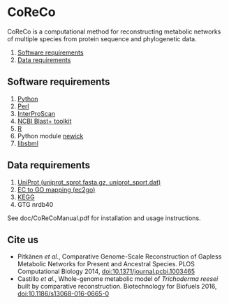 # CoReCo

CoReCo is a computational method for reconstructing metabolic networks of multiple species from protein sequence and phylogenetic data.

1. [Software requirements](#software-requirements)
2. [Data requirements](#data-requirements)

## Software requirements

1. [Python](http://www.python.org/getit/)
2. [Perl](http://www.perl.org/)
3. [InterProScan](http://ftp.ebi.ac.uk/pub/databases/interpro/iprscan/)
4. [NCBI Blast+ toolkit](http://ftp.ncbi.nlm.nih.gov/blast/executables/blast+/LATEST/)
5. [R](http://www.r-project.org/)
6. Python module [newick](http://users-birc.au.dk/mailund/newick.html)
7. [libsbml](http://sourceforge.net/projects/sbml/files/libsbml/5.7.0/stable/)

## Data requirements

1. [UniProt (uniprot_sprot.fasta.gz, uniprot_sport.dat)](http://ftp.uniprot.org/pub/databases/uniprot/knowledgebase/)
2. [EC to GO mapping (ec2go)](http://www.geneontology.org/external2go/ec2go/)
3. [KEGG](http://www.kegg.jp/kegg/download/)
4. GTG nrdb40

See doc/CoReCoManual.pdf for installation and usage instructions.

## Cite us

* Pitkänen *et al.*, Comparative Genome-Scale Reconstruction of Gapless Metabolic Networks for Present and Ancestral Species. PLOS Computational Biology 2014, [doi:10.1371/journal.pcbi.1003465](https://doi.org/10.1371/journal.pcbi.1003465)
* Castillo *et al.*, Whole-genome metabolic model of *Trichoderma reesei* built by comparative reconstruction. Biotechnology for Biofuels 2016, [doi:10.1186/s13068-016-0665-0](https://doi.org/10.1186/s13068-016-0665-0)
